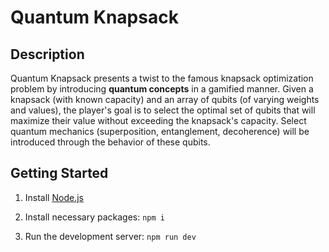 # Quantum Knapsack

## Description

Quantum Knapsack presents a twist to the famous knapsack optimization problem by introducing **quantum concepts** in a gamified manner. Given a knapsack (with known capacity) and an array of qubits (of varying weights and values), the player's goal is to select the optimal set of qubits that will maximize their value without exceeding the knapsack's capacity. Select quantum mechanics (superposition, entanglement, decoherence) will be introduced through the behavior of these qubits.


## Getting Started

1. Install [Node.js](https://nodejs.org/en/download)

2. Install necessary packages: `npm i`

3. Run the development server: `npm run dev`